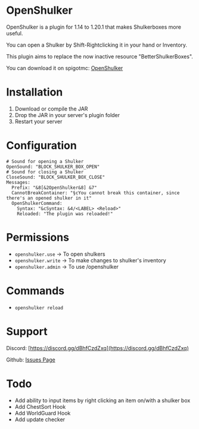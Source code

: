 # OpenShulker
OpenShulker is a plugin for 1.14 to 1.20.1 that makes Shulkerboxes more useful.

You can open a Shulker by Shift-Rightclicking it in your hand or Inventory.

This plugin aims to replace the now inactive resource "BetterShulkerBoxes".

You can download it on spigotmc: [OpenShulker](https://www.spigotmc.org/resources/openshulker.111948/)

# Installation
1. Download or compile the JAR
2. Drop the JAR in your server's plugin folder
3. Restart your server

# Configuration
```
# Sound for opening a Shulker
OpenSound: "BLOCK_SHULKER_BOX_OPEN"
# Sound for closing a Shulker
CloseSound: "BLOCK_SHULKER_BOX_CLOSE"
Messages:
  Prefix: "&8[&2OpenShulker&8] &7"
  CannotBreakContainer: "§cYou cannot break this container, since there's an opened shulker in it"
  OpenShulkerCommand:
    Syntax: "&cSyntax: &4/<LABEL> <Reload>"
    Reloaded: "The plugin was reloaded!"
```

# Permissions
- `openshulker.use` -> To open shulkers
- `openshulker.write` -> To make changes to shulker's inventory
- `openshulker.admin` -> To use /openshulker

# Commands
- `openshulker reload`

# Support
Discord: [https://discord.gg/dBhfCzdZxq](https://discord.gg/dBhfCzdZxq)

Github: [Issues Page](https://github.com/Test-Account666/OpenShulker/issues)

# Todo
- Add ability to input items by right clicking an item on/with a shulker box
- Add ChestSort Hook
- Add WorldGuard Hook
- Add update checker
